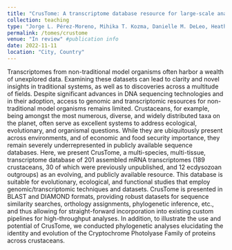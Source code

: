 ```yaml
---
title: "CrusTome: A transcriptome database resource for large-scale analyses across Crustacea"
collection: teaching
type: "Jorge L. Pérez-Moreno, Mihika T. Kozma, Danielle M. DeLeo, Heather D. Bracken-Grissom, David S. Durica, and Donald L. Mykles" #Authors
permalink: /tomes/crustome
venue: "In review" #publication info
date: 2022-11-11
location: "City, Country"
---
```


Transcriptomes from non-traditional model organisms often harbor a wealth of unexplored data. Examining these datasets can lead to clarity and novel insights in traditional systems, as well as to discoveries across a multitude of fields. Despite significant advances in DNA sequencing technologies and in their adoption, access to genomic and transcriptomic resources for non-traditional model organisms remains limited. Crustaceans, for example, being amongst the most numerous, diverse, and widely distributed taxa on the planet, often serve as excellent systems to address ecological, evolutionary, and organismal questions. While they are ubiquitously present across environments, and of economic and food security importance, they remain severely underrepresented in publicly available sequence databases. Here, we present CrusTome, a multi-species, multi-tissue, transcriptome database of 201 assembled mRNA transcriptomes (189 crustaceans, 30 of which were previously unpublished, and 12 ecdysozoan outgroups) as an evolving, and publicly available resource. This database is suitable for evolutionary, ecological, and functional studies that employ genomic/transcriptomic techniques and datasets. CrusTome is presented in BLAST and DIAMOND formats, providing robust datasets for sequence similarity searches, orthology assignments, phylogenetic inference, etc., and thus allowing for straight-forward incorporation into existing custom pipelines for high-throughput analyses. In addition, to illustrate the use and potential of CrusTome, we conducted phylogenetic analyses elucidating the identity and evolution of the Cryptochrome Photolyase Family of proteins across crustaceans.
